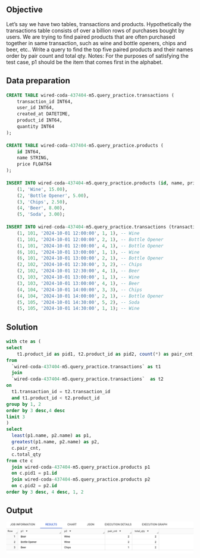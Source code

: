 ## Objective
Let’s say we have two tables, transactions and products. Hypothetically the transactions table consists of over a billion rows of purchases bought by users.
We are trying to find paired products that are often purchased together in same transaction, such as wine and bottle openers, chips and beer, etc..
Write a query to find the top five paired products and their names order by pair count and total qty.
Notes: For the purposes of satisfying the test case, p1 should be the item that comes first in the alphabet. 

## Data preparation

```sql
CREATE TABLE wired-coda-437404-m5.query_practice.transactions (
    transaction_id INT64,
    user_id INT64,
    created_at DATETIME,
    product_id INT64,
    quantity INT64
);

CREATE TABLE wired-coda-437404-m5.query_practice.products (
    id INT64,
    name STRING,
    price FLOAT64
);

INSERT INTO wired-coda-437404-m5.query_practice.products (id, name, price) VALUES
    (1, 'Wine', 15.00),
    (2, 'Bottle Opener', 5.00),
    (3, 'Chips', 2.50),
    (4, 'Beer', 8.00),
    (5, 'Soda', 3.00);

INSERT INTO wired-coda-437404-m5.query_practice.transactions (transaction_id, user_id, created_at, product_id, quantity) VALUES
    (1, 101, '2024-10-01 12:00:00', 1, 1), -- Wine
    (1, 101, '2024-10-01 12:00:00', 2, 1), -- Bottle Opener
    (1, 101, '2024-10-01 12:00:00', 4, 1), -- Bottle Opener
    (6, 101, '2024-10-01 13:00:00', 1, 1), -- Wine
    (6, 101, '2024-10-01 13:00:00', 2, 1), -- Bottle Opener
    (2, 102, '2024-10-01 12:30:00', 3, 2), -- Chips
    (2, 102, '2024-10-01 12:30:00', 4, 1), -- Beer
    (3, 103, '2024-10-01 13:00:00', 1, 1), -- Wine
    (3, 103, '2024-10-01 13:00:00', 4, 1), -- Beer
    (4, 104, '2024-10-01 14:00:00', 3, 3), -- Chips
    (4, 104, '2024-10-01 14:00:00', 2, 1), -- Bottle Opener
    (5, 105, '2024-10-01 14:30:00', 5, 2), -- Soda
    (5, 105, '2024-10-01 14:30:00', 1, 1); -- Wine

```

## Solution

```sql
with cte as (
select 
    t1.product_id as pid1, t2.product_id as pid2, count(*) as pair_cnt, sum(t1.quantity) as total_qty
from 
  `wired-coda-437404-m5.query_practice.transactions` as t1
  join 
  `wired-coda-437404-m5.query_practice.transactions`  as t2
on 
  t1.transaction_id = t2.transaction_id
  and t1.product_id < t2.product_id
group by 1, 2
order by 3 desc,4 desc
limit 3
)
select 
  least(p1.name, p2.name) as p1,
  greatest(p1.name, p2.name) as p2,
  c.pair_cnt,
  c.total_qty
from cte c
  join wired-coda-437404-m5.query_practice.products p1
  on c.pid1 = p1.id
  join wired-coda-437404-m5.query_practice.products p2
  on c.pid2 = p2.id
order by 3 desc, 4 desc, 1, 2
```

## Output
![img](../Images/pair_products.png)
